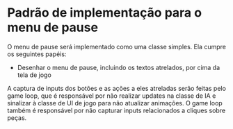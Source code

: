 # Padrão de implementação para o menu de pause

O menu de pause será implementado como uma classe simples. Ela cumpre os seguintes papéis:
- Desenhar o menu de pause, incluindo os textos atrelados, por cima da tela de jogo

A captura de inputs dos botões e as ações a eles atreladas serão feitas pelo game loop, que é responsável por não realizar updates na classe de IA e sinalizar à classe de UI de jogo para não atualizar animações. O game loop também é responsável por não capturar inputs relacionados a cliques sobre peças.
